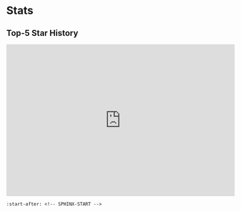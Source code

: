 # Stats

## Top-5 Star History

<iframe style="width:100%;height:auto;min-width:600px;min-height:400px;" src="https://star-history.com/embed?secret=Z2hwX3ZEalh3c0dsdktQRWh3TEZXRXhkU3VOcjV2cjA0MzBBcEV0TQ==#cda-tum/mqt-qcec&cda-tum/mqt-ddsim&cda-tum/mqt-qmap&cda-tum/mqt-qecc&cda-tum/mqt-bench&Date" frameBorder="0"></iframe>

```{include} ../README.md
:start-after: <!-- SPHINX-START -->
```
